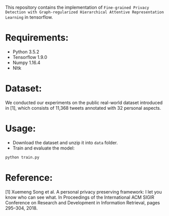 This repository contains the implementation of `Fine-grained Privacy Detection with Graph-regularized Hierarchical Attentive Representation Learning` in tensorflow.

# Requirements:
* Python 3.5.2
* Tensorflow 1.9.0
* Numpy 1.16.4
* Nltk

# Dataset:
We conducted our experiments on the public real-world dataset introduced in [1], which consists of 11,368 tweets annotated with 32 personal aspects.

# Usage:
* Download the dataset and unzip it into `data` folder. 
* Train and evaluate the model: 
```Python
python train.py
```

# Reference:
[1] Xuemeng Song et al. A personal privacy preserving framework: I let you know who can see what. In Proceedings of the International ACM SIGIR Conference on Research and Development in Information Retrieval, pages 295–304, 2018.
